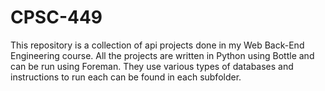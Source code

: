 # CPSC-449

This repository is a collection of api projects done in my Web Back-End Engineering course.  All the projects are written in Python using Bottle and can be run using Foreman.  They use various types of databases and instructions to run each can be found in each subfolder.
